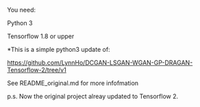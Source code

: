 You need:

Python 3

Tensorflow 1.8 or upper

*This is a simple python3 update of:

https://github.com/LynnHo/DCGAN-LSGAN-WGAN-GP-DRAGAN-Tensorflow-2/tree/v1

See README_original.md for more infofmation

p.s. Now the original project alreay updated to Tensorflow 2.


